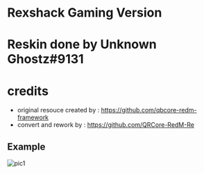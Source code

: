 # Rexshack Gaming Version

# Reskin done by Unknown Ghostz#9131
 
# credits
- original resouce created by : https://github.com/qbcore-redm-framework
- convert and rework by : https://github.com/QRCore-RedM-Re

## Example
![pic1](https://cdn.discordapp.com/attachments/1093721317947220083/1093721318572167219/Screenshot_14.png)
